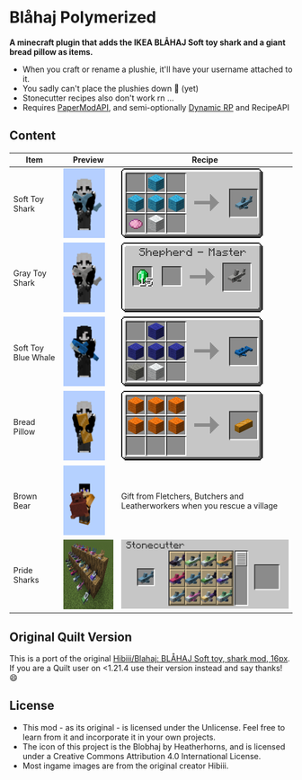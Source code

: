 # Blåhaj Polymerized

**A minecraft plugin that adds the IKEA BLÅHAJ Soft toy shark and a giant bread pillow as items.**

- When you craft or rename a plushie, it'll have your username attached to it.
- You sadly can't place the plushies down 🥲 (yet)
- Stonecutter recipes also don't work rn ...
- Requires [PaperModAPI](https://modrinth.com/plugin/papermodapi), and semi-optionally [Dynamic RP](https://modrinth.com/plugin/dynamic-rp) and RecipeAPI

## Content

| Item                | Preview                                                         | Recipe                                                                     |
|---------------------|-----------------------------------------------------------------|----------------------------------------------------------------------------|
| Soft Toy Shark      | <img src="./.pretty_readme/preview_blue_shark.png" height=124/> | ![Crafting recipe for Blåhaj](.pretty_readme/recipe_blue_shark.png)      |
| Gray Toy Shark      | <img src="./.pretty_readme/preview_gray_shark.png" height=124/> | ![Crafting recipe for Klappar Haj](.pretty_readme/trade_gray_shark.png)  |
| Soft Toy Blue Whale | <img src="./.pretty_readme/preview_blue_whale.png" height=124/> | ![Crafting recipe for Blåvingad](.pretty_readme/recipe_blue_whale.png)   |
| Bread Pillow        | <img src="./.pretty_readme/preview_bread.png" height=124/>      | ![Crafting recipe for Bread Pillow](.pretty_readme/recipe_bread.png)     |
| Brown Bear          | <img src="./.pretty_readme/preview_brown_bear.png" height=124/> | Gift from Fletchers, Butchers and Leatherworkers when you rescue a village |
| Pride Sharks        | <img src="./.pretty_readme/pride_sharks.png" height=124/>       | ![Crafting recipe for Pride Sharks](.pretty_readme/recipe_pride.png)     |

## Original Quilt Version

This is a port of the original [Hibiii/Blahaj: BLÅHAJ Soft toy, shark mod, 16px](https://github.com/Hibiii/Blahaj).
If you are a Quilt user on <1.21.4 use their version instead and say thanks! 😄

## License

- This mod - as its original - is licensed under the Unlicense. Feel free to learn from it and incorporate it in your
  own projects.
- The icon of this project is the Blobhaj by Heatherhorns, and is licensed under a Creative Commons Attribution 4.0
  International License.
- Most ingame images are from the original creator Hibiii.
